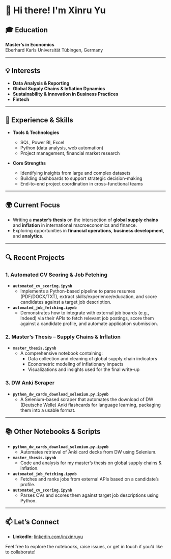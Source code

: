 # 👋 Hi there! I'm Xinru Yu

## 🎓 Education
**Master’s in Economics**  
Eberhard Karls Universität Tübingen, Germany

---

## 💡 Interests
- **Data Analysis & Reporting**  
- **Global Supply Chains & Inflation Dynamics**  
- **Sustainability & Innovation in Business Practices**  
- **Fintech**

---

## 💼 Experience & Skills
- **Tools & Technologies**  
  - SQL, Power BI, Excel  
  - Python (data analysis, web automation)  
  - Project management, financial market research  

- **Core Strengths**  
  - Identifying insights from large and complex datasets  
  - Building dashboards to support strategic decision-making  
  - End-to-end project coordination in cross-functional teams  

---

## 🌍 Current Focus
- Writing a **master’s thesis** on the intersection of **global supply chains** and **inflation** in international macroeconomics and finance.
- Exploring opportunities in **financial operations**, **business development**, and **analytics**.

---

## 🔍 Recent Projects

### 1. Automated CV Scoring & Job Fetching
- **`automated_cv_scoring.ipynb`**  
  - Implements a Python-based pipeline to parse resumes (PDF/DOCX/TXT), extract skills/experience/education, and score candidates against a target job description.
- **`automated_job_fetching.ipynb`**  
  - Demonstrates how to integrate with external job boards (e.g., Indeed) via their APIs to fetch relevant job postings, score them against a candidate profile, and automate application submission.

### 2. Master’s Thesis – Supply Chains & Inflation
- **`master_thesis.ipynb`**  
  - A comprehensive notebook containing:
    - Data collection and cleaning of global supply chain indicators  
    - Econometric modeling of inflationary impacts  
    - Visualizations and insights used for the final write-up

### 3. DW Anki Scraper
- **`python_dw_cards_download_selenium.py.ipynb`**  
  - A Selenium-based scraper that automates the download of DW (Deutsche Welle) Anki flashcards for language learning, packaging them into a usable format.

---

## 📚 Other Notebooks & Scripts

- **`python_dw_cards_download_selenium.py.ipynb`**  
  - Automates retrieval of Anki card decks from DW using Selenium.
- **`master_thesis.ipynb`**  
  - Code and analysis for my master’s thesis on global supply chains & inflation.
- **`automated_job_fetching.ipynb`**  
  - Fetches and ranks jobs from external APIs based on a candidate’s profile.
- **`automated_cv_scoring.ipynb`**  
  - Parses CVs and scores them against target job descriptions using Python.

---

## 📫 Let’s Connect
- **LinkedIn**: [linkedin.com/in/xinruyu](https://linkedin.com/in/xinruyu)

Feel free to explore the notebooks, raise issues, or get in touch if you’d like to collaborate!
